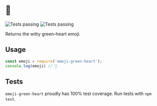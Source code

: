 # 💚

![Tests passing](https://img.shields.io/badge/tests-passing-green.svg) ![Tests passing](https://img.shields.io/badge/coverage-100%-green.svg)

Returns the witty green-heart emoji.

## Usage

```javascript
const emoji = require('emoji-green-heart');
console.log(emoji) // 💚
```

## Tests

`emoji-green-heart` proudly has 100% test coverage. Run tests with `npm test`.
